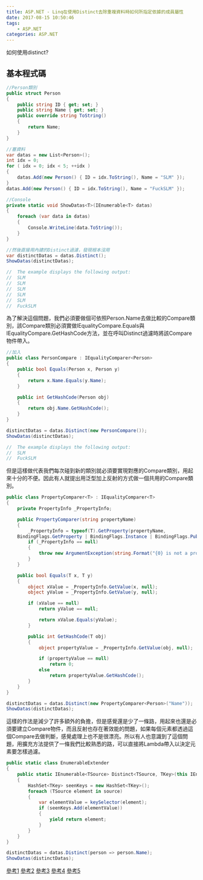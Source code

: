 ```yaml
---
title: ASP.NET - Linq在使用Distinct去除重複資料時如何所指定依據的成員屬性
date: 2017-08-15 10:50:46
tags:
    - ASP.NET
categories: ASP.NET
---
```


如何使用distinct? 
<!-- more -->

基本程式碼
---

```csharp
//Person類別
public struct Person
{
    public string ID { get; set; }
    public string Name { get; set; } 
	public override string ToString()
	{
		return Name;
	} 
}

//塞資料
var datas = new List<Person>();
int idx = 0;
for ( idx = 0; idx < 5; ++idx )
{
    datas.Add(new Person() { ID = idx.ToString(), Name = "SLM" });
}
datas.Add(new Person() { ID = idx.ToString(), Name = "FuckSLM" });

//Console
private static void ShowDatas<T>(IEnumerable<T> datas)
{
	foreach (var data in datas)
	{
		Console.WriteLine(data.ToString());
	}
}

//然後直接用內建的Distinct過濾，發現根本沒用
var distinctDatas = datas.Distinct();
ShowDatas(distinctDatas);

//	The example displays the following output:
//	SLM
//	SLM
//	SLM
//	SLM
//	SLM
//	FuckSLM
```

為了解決這個問題，我們必須要做個可依照Person.Name去做比較的Compare類別，該Compare類別必須實做IEqualityCompare.Equals與IEqualityCompare.GetHashCode方法，並在呼叫Distinct過濾時將該Compare物件帶入。

```csharp
//加入
public class PersonCompare : IEqualityComparer<Person>
{
	public bool Equals(Person x, Person y)
	{
		return x.Name.Equals(y.Name);
	}

	public int GetHashCode(Person obj)
	{
		return obj.Name.GetHashCode();
	}
}

distinctDatas = datas.Distinct(new PersonCompare());
ShowDatas(distinctDatas);

//	The example displays the following output:
//	SLM
//	FuckSLM
```

但是這樣做代表我們每次碰到新的類別就必須要實現對應的Compare類別，用起來十分的不便。因此有人就提出用泛型加上反射的方式做一個共用的Compare類別。
```csharp
public class PropertyComparer<T> : IEqualityComparer<T>
{
	private PropertyInfo _PropertyInfo;

	public PropertyComparer(string propertyName)
	{
		_PropertyInfo = typeof(T).GetProperty(propertyName,
	BindingFlags.GetProperty | BindingFlags.Instance | BindingFlags.Public);
		if (_PropertyInfo == null)
		{
			throw new ArgumentException(string.Format("{0} is not a property of type {1}.", propertyName, typeof(T)));
		}
	}

	public bool Equals(T x, T y)
	{
		object xValue = _PropertyInfo.GetValue(x, null);
		object yValue = _PropertyInfo.GetValue(y, null);

		if (xValue == null)
			return yValue == null;

			return xValue.Equals(yValue);
		}

		public int GetHashCode(T obj)
		{
			object propertyValue = _PropertyInfo.GetValue(obj, null);

			if (propertyValue == null)
				return 0;
			else
				return propertyValue.GetHashCode();
		}
	}
}

distinctDatas = datas.Distinct(new PropertyComparer<Person>("Name"));
ShowDatas(distinctDatas);	
```

這樣的作法是減少了許多額外的負擔，但是感覺還是少了一條路，用起來也還是必須要建立Compare物件，而且反射也存在著效能的問題，如果每個元素都透過這個Compare去做判斷，感覺處理上也不是很漂亮。所以有人也意識到了這個問題，用擴充方法提供了一條我們比較熟悉的路，可以直接將Lambda帶入以決定元素要怎樣過濾。

```csharp
public static class EnumerableExtender
{
	public static IEnumerable<TSource> Distinct<TSource, TKey>(this IEnumerable<TSource> source, Func<TSource, TKey> keySelector)
	{
		HashSet<TKey> seenKeys = new HashSet<TKey>();
		foreach (TSource element in source)
		{
			var elementValue = keySelector(element);
			if (seenKeys.Add(elementValue))
			{
				yield return element;
			}
		}
	}
}

distinctDatas = datas.Distinct(person => person.Name);
ShowDatas(distinctDatas);
```


[參考1](https://dotblogs.com.tw/larrynung/2012/09/18/74901)
[參考2](https://www.codeproject.com/Articles/94272/A-Generic-IEqualityComparer-for-Linq-Distinct)
[參考3](http://www.craigwardman.com/blog/index.php/2008/11/linq-select-distinct-on-custom-class-property/)
[參考4](https://stackoverflow.com/questions/4565106/linq-distinct-with-a-single-comparison-class-and-interface)
[參考5](https://stackoverflow.com/questions/489258/linqs-distinct-on-a-particular-property)